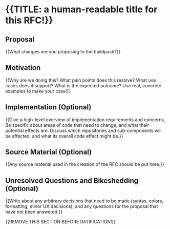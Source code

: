# {{TITLE: a human-readable title for this RFC!}}

## Proposal

{{What changes are you proposing to the buildpack?}}

## Motivation

{{Why are we doing this? What pain points does this resolve? What use cases does it support? What is the expected outcome? Use real, concrete examples to make your case!}}

## Implementation (Optional)

{{Give a high-level overview of implementation requirements and concerns. Be specific about areas of code that need to change, and what their potential effects are. Discuss which repositories and sub-components will be affected, and what its overall code effect might be.}}

## Source Material (Optional)

{{Any source material used in the creation of the RFC should be put here.}}

## Unresolved Questions and Bikeshedding (Optional)

{{Write about any arbitrary decisions that need to be made (syntax, colors, formatting, minor UX decisions), and any questions for the proposal that have not been answered.}}

{{REMOVE THIS SECTION BEFORE RATIFICATION!}}
